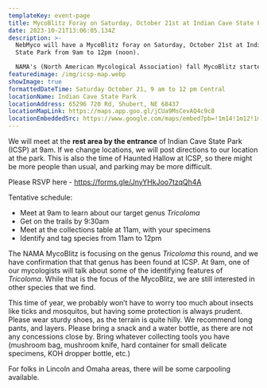 ```yaml
---
templateKey: event-page
title: MycoBlitz Foray on Saturday, October 21st at Indian Cave State Park
date: 2023-10-21T13:06:05.134Z
description: >-
  NebMyco will have a MycoBlitz foray on Saturday, October 21st at Indian Cave
  State Park from 9am to 12pm (noon). 

  NAMA's (North American Mycological Association) fall MycoBlitz started October 13 and continues until the 22nd! This foray is an excellent citizen science opportunity! 
featuredimage: /img/icsp-map.webp
showImage: true
formattedDateTime: Saturday October 21, 9 am to 12 pm Central
locationName: Indian Cave State Park
locationAddress: 65296 720 Rd, Shubert, NE 68437
locationMapLink: https://maps.app.goo.gl/jCUa9MsCevAQ4c9c8
locationEmbeddedSrc: https://www.google.com/maps/embed?pb=!1m14!1m12!1m3!1d1666.4604284625666!2d-95.579314977437!3d40.26568092864638!2m3!1f0!2f0!3f0!3m2!1i1024!2i768!4f13.1!5e1!3m2!1sen!2sus!4v1697289659640!5m2!1sen!2sus
---
```

We will meet at the **rest area by the entrance** of Indian Cave State Park (ICSP) at 9am. If we change locations, we will post directions to our location at the park. This is also the time of Haunted Hallow at ICSP, so there might be more people than usual, and parking may be more difficult.

P﻿lease RSVP here - https://forms.gle/JnyYHkJoo7tzqQh4A

Tentative schedule:

* M﻿eet at 9am to learn about our target genus *Tricoloma*
* G﻿et on the trails by 9:30am
* M﻿eet at the collections table at 11am, with your specimens
* I﻿dentify and tag species from 11am to 12pm

The NAMA MycoBlitz is focusing on the genus *Tricoloma* this round, and we have confirmation that that genus has been found at ICSP. At 9am, one of our mycologists will talk about some of the identifying features of *Tricoloma*. While that is the focus of the MycoBlitz, we are still interested in other species that we find.

This time of year, we probably won’t have to worry too much about insects like ticks and mosquitos, but having some protection is always prudent. Please wear sturdy shoes, as the terrain is quite hilly. We recommend long pants, and layers. Please bring a snack and a water bottle, as there are not any concessions close by. Bring whatever collecting tools you have (mushroom bag, mushroom knife, hard container for small delicate specimens, KOH dropper bottle, etc.)

For folks in Lincoln and Omaha areas, there will be some carpooling available.